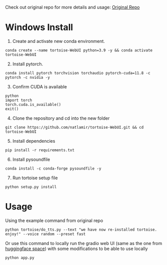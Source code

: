 Check out original repo for more details and usage: [Original Repo](https://github.com/neonbjb/tortoise-tts)

# Windows Install
1. Create and activate new conda environment.
```
conda create --name tortoise-WebUI python=3.9 -y && conda activate tortoise-WebUI
```

2. Install pytorch.
```
conda install pytorch torchvision torchaudio pytorch-cuda=11.8 -c pytorch -c nvidia -y
```

3. Confirm CUDA is available
```
python
import torch
torch.cuda.is_available()
exit()

```

4. Clone the repository and cd into the new folder
```
git clone https://github.com/natlamir/tortoise-WebUI.git && cd tortoise-WebUI
```

5. Install dependencies
```
pip install -r requirements.txt
```

6. Install pysoundfile
```
conda install -c conda-forge pysoundfile -y
```

7. Run tortoise setup file
```
python setup.py install
```

# Usage
Using the example command from original repo
```
python tortoise/do_tts.py --text "we have now re-installed tortoise. enjoy!" --voice random --preset fast
```

Or use this command to locally run the gradio web UI (same as the one from [huggingface space](https://huggingface.co/spaces/Manmay/tortoise-tts)) with some modifications to be able to use locally
```
python app.py
```

